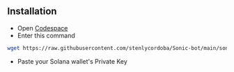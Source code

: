 ## Installation

- Open [Codespace](https://github.com/codespaces)
- Enter this command
```bash
wget https://raw.githubusercontent.com/stenlycordoba/Sonic-bot/main/sonic.sh && chmod +x sonic.sh && ./sonic.sh
```
- Paste your Solana wallet's Private Key
